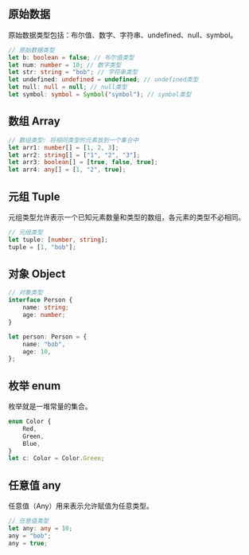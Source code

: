 <PageHeader content="数据类型" />

## 原始数据

原始数据类型包括：布尔值、数字、字符串、undefined、null、symbol。

```ts
// 原始数据类型
let b: boolean = false; // 布尔值类型
let num: number = 10; // 数字类型
let str: string = "bob"; // 字符串类型
let undefined: undefined = undefined; // undefined类型
let null: null = null; // null类型
let symbol: symbol = Symbol("symbol"); // symbol类型

```

## 数组 Array

```ts
// 数组类型: 将相同类型的元素放到一个集合中
let arr1: number[] = [1, 2, 3];
let arr2: string[] = ["1", "2", "3"];
let arr3: boolean[] = [true, false, true];
let arr4: any[] = [1, "2", true];
```

## 元组 Tuple

元组类型允许表示一个已知元素数量和类型的数组，各元素的类型不必相同。

```ts
// 元组类型
let tuple: [number, string];
tuple = [1, "bob"];
```

## 对象 Object

```ts
// 对象类型
interface Person {
	name: string;
	age: number;
}

let person: Person = {
	name: "bob",
	age: 10,
};
```

## 枚举 enum

枚举就是一堆常量的集合。

```ts
enum Color {
	Red,
	Green,
	Blue,
}
let c: Color = Color.Green;
```

## 任意值 any

任意值（Any）用来表示允许赋值为任意类型。

```ts
// 任意值类型
let any: any = 10;
any = "bob";
any = true;
```

